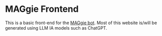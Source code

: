 # MAGgie Frontend

This is a basic front-end for the [MAGgie bot](https://github.com/Ananas120/mag). Most of this website is/will be generated using LLM IA models such as ChatGPT.
